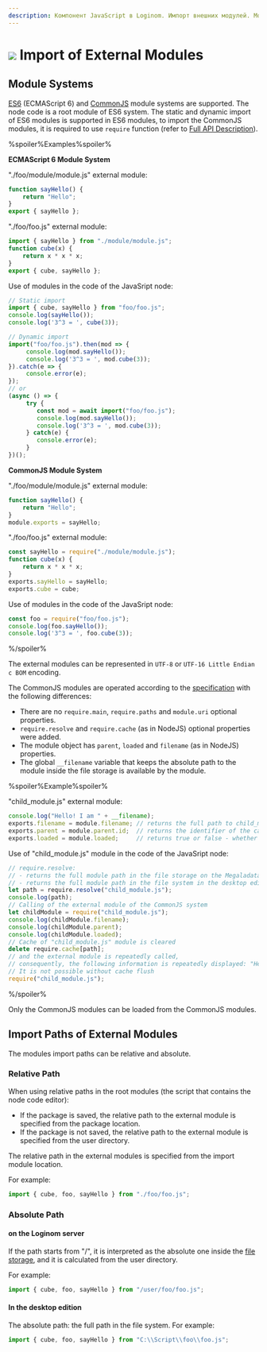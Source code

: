 ```yaml
---
description: Компонент JavaScript в Loginom. Импорт внешних модулей. Модульные системы ES6 (ECMAScript 6) и CommonJS. Путь импорта внешних модулей. Примеры.
---
```

# ![](./../../../images/icons/components/javascript_default.svg) Import of External Modules

## Module Systems

[ES6](https://www.ecma-international.org/ecma-262/6.0/#sec-modules) (ECMAScript 6) and [CommonJS](http://wiki.commonjs.org/wiki/Modules/1.1.1) module systems are supported. The node code is a root module of ES6 system.
The static and dynamic import of ES6 modules is supported in ES6 modules, to import the CommonJS modules, it is required to use `require` function (refer to [Full API Description](./api-description.md)).

%spoiler%Examples%spoiler%

**ECMAScript 6 Module System**

"./foo/module/module.js" external module:

```javascript
function sayHello() {
    return "Hello";
}
export { sayHello };
```

"./foo/foo.js" external module:

```javascript
import { sayHello } from "./module/module.js";
function cube(x) {
    return x * x * x;
}
export { cube, sayHello };
```

Use of modules in the code of the JavaSript node:
```javascript
// Static import
import { cube, sayHello } from "foo/foo.js";
console.log(sayHello());
console.log('3^3 = ', cube(3));

// Dynamic import
import("foo/foo.js").then(mod => {
     console.log(mod.sayHello());
     console.log('3^3 = ', mod.cube(3));
}).catch(e => {
     console.error(e);
});
// or
(async () => {
     try {
        const mod = await import("foo/foo.js");
        console.log(mod.sayHello());
        console.log('3^3 = ', mod.cube(3));
     } catch(e) {
        console.error(e);
     }
})();
```

**CommonJS Module System**

"./foo/module/module.js" external module:

```javascript
function sayHello() {
    return "Hello";
}
module.exports = sayHello;
```

"./foo/foo.js" external module:

```javascript
const sayHello = require("./module/module.js");
function cube(x) {
    return x * x * x;
}
exports.sayHello = sayHello;
exports.cube = cube;
```

Use of modules in the code of the JavaSript node:

```javascript
const foo = require("foo/foo.js");
console.log(foo.sayHello());
console.log('3^3 = ', foo.cube(3));
```

%/spoiler%

The external modules can be represented in `UTF-8` or `UTF-16 Little Endian с BOM` encoding.

The CommonJS modules are operated according to the [specification](http://wiki.commonjs.org/wiki/Modules/1.1.1) with the following differences:

- There are no `require.main`, `require.paths` and `module.uri` optional properties.
- `require.resolve` and `require.cache` (as in NodeJS) optional properties were added.
- The module object has `parent`, `loaded` and `filename` (as in NodeJS) properties.
- The global `__filename` variable that keeps the absolute path to the module inside the file storage is available by the module.

%spoiler%Example%spoiler%

"child_module.js" external module:

```javascript
console.log("Hello! I am " + __filename);
exports.filename = module.filename; // returns the full path to child_module.js
exports.parent = module.parent.id;  // returns the identifier of the calling module
exports.loaded = module.loaded;     // returns true or false - whether the module was loaded
```
Use of "child_module.js" module in the code of the JavaSript node:

```javascript
// require.resolve:
// - returns the full module path in the file storage on the Megaladata server
// - returns the full module path in the file system in the desktop edition
let path = require.resolve("child_module.js");
console.log(path);
// Calling of the external module of the CommonJS system
let childModule = require("child_module.js");
console.log(childModule.filename);
console.log(childModule.parent);
console.log(childModule.loaded);
// Cache of "child_module.js" module is cleared
delete require.cache[path];
// and the external module is repeatedly called,
// consequently, the following information is repeatedly displayed: "Hello! I am ... ".
// It is not possible without cache flush
require("child_module.js");
```

%/spoiler%

Only the CommonJS modules can be loaded from the CommonJS modules.

## Import Paths of External Modules

The modules import paths can be relative and absolute.

### Relative Path

When using relative paths in the root modules (the script that contains the node code editor):

- If the package is saved, the relative path to the external module is specified from the package location.
- If the package is not saved, the relative path to the external module is specified from the user directory.

The relative path in the external modules is specified from the import module location.

For example:

```javascript
import { cube, foo, sayHello } from "./foo/foo.js";
```

### Absolute Path

#### on the Loginom server

If the path starts from "/", it is interpreted as the absolute one inside the [file storage](./../../../location_user_files.md), and it is calculated from the user directory.

For example:

```javascript
import { cube, foo, sayHello } from "/user/foo/foo.js";
```

#### In the desktop edition

The absolute path: the full path in the file system. For example:

```javascript
import { cube, foo, sayHello } from "C:\\Script\\foo\\foo.js";
```
